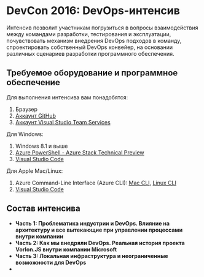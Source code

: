 # DevCon 2016: DevOps-интенсив

Интенсив позволит участникам погрузиться в вопросы взаимодействия между командами разработки, тестирования и эксплуатации, почувствовать механизм внедрения DevOps подходов в команду, спроектировать собственный DevOps конвейер, на основании различных сценариев разработки программного обеспечения. 

<h2>Требуемое оборудование и программное обеспечение</h2>
Для выполнения интенсива вам понадобятся:
<ol>
<li>Браузер</li>
<li><a href="https://github.com/">Аккаунт GitHub</a></li>
<li><a href="https://go.microsoft.com/fwlink/?LinkId=307137&clcid=0x419&wt.mc_id=o~msft~vscom~getstarted-hero~dn469161&campaign=o~msft~vscom~getstarted-hero~dn469161">Аккаунт Visual Studio Team Services</a></li>
</li>
</ol>

Для Windows:
<ol>
<li>Windows 8.1 и выше</li>
<li><a href="http://aka.ms/azStackPsh">Azure PowerShell - Azure Stack Technical Preview</a></li>
<li><a href="https://code.visualstudio.com/">Visual Studio Code</a></li>
</ol>

Для Apple Mac/Linux:
<ol>
<li>Azure Command-Line Interface (Azure CLI): <a href="http://aka.ms/azstack-mac-cli">Mac CLI</a>, <a href="http://aka.ms/azstack-mac-cli">Linux CLI</a></li>
<li><a href="https://code.visualstudio.com/">Visual Studio Code</a></li>
</ol>

<h2>Состав интенсива</h2>
<ul>
<li><b>Часть 1: Проблематика индустрии и DevOps. Влияние на архитектуру и все вытекающие при управлении процессами внутри компании</b></li>
<li><b>Часть 2: Как мы внедряли DevOps. Реальная история проекта Vorlon.JS внутри компании Microsoft</b></li>
<li><b>Часть 3: Локальная инфраструктура и неограниченные возможности для DevOps</b><li>
</ul>

